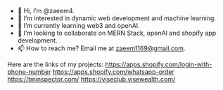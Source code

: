 - 👋 Hi, I’m @zaeem4.
- 👀 I’m interested in dynamic web development and machine learning.
- 🌱 I’m currently learning web3 and openAI.
- 💞️ I’m looking to collaborate on MERN Stack, openAI and shopify app development.
- 📫 How to reach me? Email me at zaeem1169@gmail.com.

Here are the links of my projects:
  https://apps.shopify.com/login-with-phone-number
  https://apps.shopify.com/whatsapp-order
  https://tminspector.com/
  https://viseclub.visewealth.com/
  
<!---
zaeem4/zaeem4 is a ✨ special ✨ repository because its `README.md` (this file) appears on your GitHub profile.
You can click the Preview link to take a look at your changes.
--->
